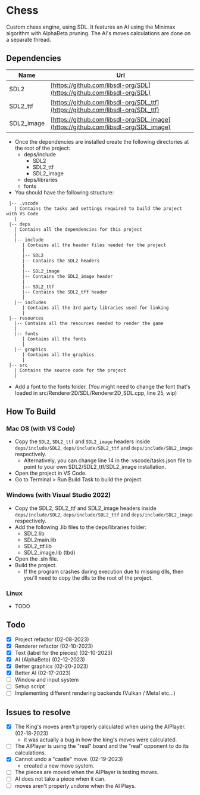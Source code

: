 # Chess
Custom chess engine, using SDL. It features an AI using the Minimax algorithm with AlphaBeta pruning. The AI's moves calculations are done on a separate thread.

## Dependencies
| Name | Url |
| ---- | --- |
| SDL2 | [https://github.com/libsdl-org/SDL](https://github.com/libsdl-org/SDL) |
| SDL2_ttf | [https://github.com/libsdl-org/SDL_ttf](https://github.com/libsdl-org/SDL_ttf) |
| SDL2_image | [https://github.com/libsdl-org/SDL_image](https://github.com/libsdl-org/SDL_image) |

* Once the dependencies are installed create the following directories at the root of the project:
    * deps/include
       * SDL2
       * SDL2_ttf
       * SDL2_image
    * deps/libraries
    * fonts
* You should have the following structure:
```
 |-- .vscode
   | Contains the tasks and settings required to build the project with VS Code
   |
 |-- deps
   | Contains all the dependencies for this project
   |
   |-- include
      | Contains all the header files needed for the project
      |
      |-- SDL2
      |-- Contains the SDL2 headers
      |
      |-- SDL2_image
      |-- Contains the SDL2_image header
      |
      |-- SDL2_ttf
      |-- Contains the SDL2_tff header
      |
   |-- includes
      | Contains all the 3rd party libraries used for linking
      |
 |-- resources
   |-- Contains all the resources needed to render the game
   |
   |-- fonts
      | Contains all the fonts
      |
   |-- graphics
      | Contains all the graphics
      |
 |-- src
   | Contains the source code for the project
   |
```
* Add a font to the fonts folder. (You might need to change the font that's loaded in src/Renderer2D/SDL/Renderer2D_SDL.cpp, line 25, wip)

## How To Build
### Mac OS (with VS Code)
* Copy the `SDL2`, `SDL2_ttf` and `SDL2_image` headers inside `deps/include/SDL2`, `deps/include/SDL2_ttf` and `deps/include/SDL2_image` respectively.
    * Alternatively, you can change line 14 in the .vscode/tasks.json file to point to your own SDL2/SDL2_ttf/SDL2_image installation.
* Open the project in VS Code.
* Go to Terminal > Run Build Task to build the project.

### Windows (with Visual Studio 2022)
* Copy the SDL2, SDL2_ttf and SDL2_image headers inside `deps/include/SDL2`, `deps/include/SDL2_ttf` and `deps/include/SDL2_image` respectively.
* Add the following .lib files to the deps/libraries folder:
    * SDL2.lib
    * SDL2main.lib
    * SDL2_ttf.lib
    * SDL2_image.lib (tbd)
* Open the .sln file.
* Build the project.
    * If the program crashes during execution due to missing dlls, then you'll need to copy the dlls to the root of the project.

### Linux
* TODO

## Todo
- [x] Project refactor (02-08-2023)
- [x] Renderer refactor (02-10-2023)
- [x] Text (label for the pieces) (02-10-2023)
- [x] AI (AlphaBeta) (02-12-2023)
- [x] Better graphics (02-20-2023)
- [x] Better AI (02-17-2023)
- [ ] Window and input system
- [ ] Setup script
- [ ] Implementing different rendering backends (Vulkan / Metal etc...)

## Issues to resolve
- [x] The King's moves aren't properly calculated when using the AIPlayer. (02-18-2023)
   * it was actually a bug in how the king's moves were calculated.
- [ ] The AIPlayer is using the "real" board and the "real" opponent to do its calculations.
- [x] Cannot undo a "castle" move. (02-19-2023)
   * created a new move system.
- [ ] The pieces are moved when the AIPlayer is testing moves.
- [ ] AI does not take a piece when it can.
- [ ] moves aren't properly undone when the AI Plays.